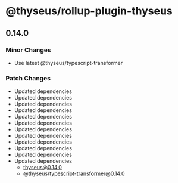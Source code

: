# @thyseus/rollup-plugin-thyseus

## 0.14.0

### Minor Changes

-   Use latest @thyseus/typescript-transformer

### Patch Changes

-   Updated dependencies
-   Updated dependencies
-   Updated dependencies
-   Updated dependencies
-   Updated dependencies
-   Updated dependencies
-   Updated dependencies
-   Updated dependencies
-   Updated dependencies
-   Updated dependencies
-   Updated dependencies
-   Updated dependencies
    -   thyseus@0.14.0
    -   @thyseus/typescript-transformer@0.14.0
